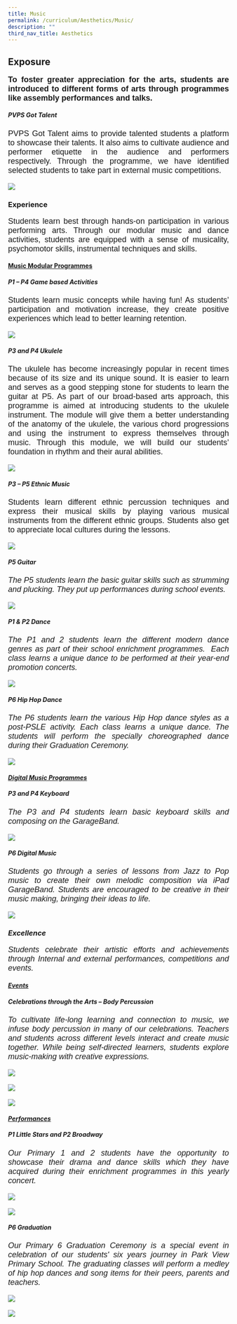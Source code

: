 ```yaml
---
title: Music
permalink: /curriculum/Aesthetics/Music/
description: ""
third_nav_title: Aesthetics
---
```

## **Exposure**

<style type="text/css">
p {font-size:18px;font-family: arial, sans-serif;text-align: justify;}
</style>

**<p>To foster greater appreciation for the arts, students are introduced to different forms of arts through programmes like assembly performances and talks.</p>**

##### <i>PVPS Got Talent</i>

<p>PVPS Got Talent aims to provide talented students a platform to showcase their talents. It also aims to cultivate audience and performer etiquette in the audience and performers respectively. Through the programme, we have identified selected students to take part in external music competitions.</p>


![](/images/Curriculum/Aesthetics/Music/PVPSgottalent.png)
  

### Experience

<p>Students learn best through hands-on participation in various performing arts. Through our modular music and dance activities, students are equipped with a sense of musicality, psychomotor skills, instrumental techniques and skills.</p>

#### <u>Music Modular Programmes</u>

##### <i>P1 – P4 Game based Activities</i>

<p>Students learn music concepts while having fun! As students’ participation and motivation increase, they create positive experiences which lead to better learning retention.</p>

![](/images/Curriculum/Aesthetics/Music/P1P4%20Game%20based%20Activities.png)
  

##### <i>P3 and P4 Ukulele</i>

<p>The ukulele has become increasingly popular in recent times because of its size and its unique sound. It is easier to learn and serves as a good stepping stone for students to learn the guitar at P5. As part of our broad-based arts approach, this programme is aimed at introducing students to the ukulele instrument. The module will give them a better understanding of the anatomy of the ukulele, the various chord progressions and using the instrument to express themselves through music. Through this module, we will build our students’ foundation in rhythm and their aural abilities.</p>

![](/images/Curriculum/Aesthetics/Music/P3%20and%20P4%20Ukulele.png)

##### <i> P3 – P5 Ethnic Music</i>

<p>Students learn different ethnic percussion techniques and express their musical skills by playing various musical instruments from the different ethnic groups. Students also get to&nbsp;appreciate local cultures during the lessons.</p>

![](/images/Curriculum/Aesthetics/Music/P3%20–%20P5%20Ethnic%20Music.png)
  

##### <i>P5 Guitar<i>

<p>The P5 students learn the basic guitar skills such as strumming and plucking. They put up performances during school events.</p>
	
![](/images/Curriculum/Aesthetics/Music/P5%20Guitar.png)
  
##### <i>P1 &amp; P2 Dance<i>

<p>The P1 and 2 students learn the different modern dance genres as part of their school enrichment programmes.&nbsp; Each class learns a unique dance to be performed at their year-end promotion concerts.</p>

![](/images/Curriculum/Aesthetics/Music/P1%20and%20P2%20Dance.png)


##### <i>P6 Hip Hop Dance</i>

<p>The P6 students learn the various Hip Hop dance styles as a post-PSLE activity. Each class learns a unique dance. The students will perform the specially choreographed dance during their Graduation Ceremony.</p>

![](/images/Curriculum/Aesthetics/Music/P6%20Hip%20Hop%20Dance.png)

#### 	<u> Digital Music Programmes</u>
##### <i>P3 and P4 Keyboard</i>

<p>The P3 and P4 students learn basic keyboard skills and composing on the GarageBand.</p>

![](/images/Curriculum/Aesthetics/Music/P3%20and%20P4%20Keyboard.png)
  

##### <i>P6 Digital Music</i>

<p>Students go through a series of lessons from Jazz to Pop music to create their own melodic composition via iPad GarageBand. Students are encouraged to be creative in their music making, bringing their ideas to life.</p>

![](/images/Curriculum/Aesthetics/Music/P6%20Digital%20Music.png)

### Excellence

<p>Students celebrate their artistic efforts and achievements through Internal and external performances, competitions and events.</p>

#### 	<u>Events</u>
##### <i>Celebrations through the Arts – Body Percussion</i>
<p>To cultivate life-long learning and connection to music, we infuse body percussion in many of our celebrations. Teachers and students across different levels interact and create music together. While being self-directed learners, students explore music-making with creative expressions.</p>

![](/images/Curriculum/Aesthetics/Music/Celebrations%20through%20the%20Arts%20–%20Body%20Percussion.png)

![](/images/Curriculum/Aesthetics/Music/Celebrations%20through%20the%20Arts%20%20Body%20Percussion_1.png)
	
![](/images/Curriculum/Aesthetics/Music/Celebrations%20through%20the%20Arts%20%20Body%20Percussion_2.png)

#### <u>Performances</u>
##### <i>P1 Little Stars and P2 Broadway</i>

<p>Our Primary 1 and 2 students have the opportunity to showcase their drama and dance skills which they have acquired during their enrichment programmes in this yearly concert.</p>

![](/images/Curriculum/Aesthetics/Music/P1%20and%20P2%20Little%20Star%20broadway.png)
  
![](/images/Curriculum/Aesthetics/Music/P1P2Dance.jpg)

      
##### <i>P6 Graduation</i>

<p>Our Primary 6 Graduation Ceremony is a special event in celebration of our students' six years journey in Park View Primary School. The graduating classes will perform a medley of hip hop dances and song items for their peers, parents and teachers.<p>
	
![](/images/Curriculum/Aesthetics/Music/P6%20Graduation_1.png)

![](/images/Curriculum/Aesthetics/Music/P6%20Graduation.png)